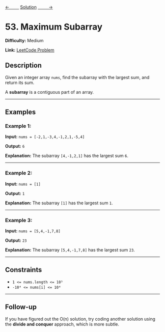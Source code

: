 [<-&nbsp;&nbsp;&nbsp;&nbsp;&nbsp;&nbsp;&nbsp;&nbsp;](../383.%20Ransom%20Note/statement.md)
[Solution](../53.%20Maximum%20Subarray/solution.js)
[&nbsp;&nbsp;&nbsp;&nbsp;&nbsp;&nbsp;&nbsp;&nbsp; ->](../643.%20Maximum%20Average%20Subarray%20I/statement.md)

# 53. Maximum Subarray

**Difficulty:** Medium

**Link:** [LeetCode Problem](https://leetcode.com/problems/maximum-subarray/)

## Description

Given an integer array `nums`, find the subarray with the largest sum, and return its sum.

A **subarray** is a contiguous part of an array.

---

## Examples

### Example 1:

**Input:**
`nums = [-2,1,-3,4,-1,2,1,-5,4]`

**Output:**
`6`

**Explanation:** The subarray `[4,-1,2,1]` has the largest sum `6`.

---

### Example 2:

**Input:**
`nums = [1]`

**Output:**
`1`

**Explanation:** The subarray `[1]` has the largest sum `1`.

---

### Example 3:

**Input:**
`nums = [5,4,-1,7,8]`

**Output:**
`23`

**Explanation:** The subarray `[5,4,-1,7,8]` has the largest sum `23`.

---

## Constraints

- `1 <= nums.length <= 10⁵`
- `-10⁴ <= nums[i] <= 10⁴`

---

## Follow-up

If you have figured out the O(n) solution, try coding another solution using the **divide and conquer** approach, which is more subtle.
